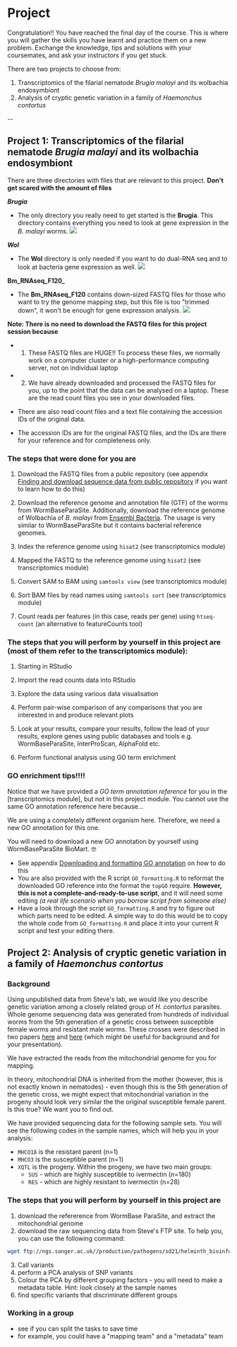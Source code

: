 # Project 

Congratulation!! You have reached the final day of the course. This is where you will gather the skills you have learnt and practice them on a new problem. Exchange the knowledge, tips and solutions with your coursemates, and ask your instructors if you get stuck.  


There are two projects to choose from:
1. Transcriptomics of the filarial nematode *Brugia malayi* and its wolbachia endosymbiont
2. Analysis of cryptic genetic variation in a family of *Haemonchus contortus*


--



## Project 1: Transcriptomics of the filarial nematode *Brugia malayi* and its wolbachia endosymbiont

There are three directories with files that are relevant to this project. **Don't get scared with the amount of files**

**_Brugia_**
- The only directory you really need to get started is the **Brugia**. This directory contains everything you need to look at gene expression in the _B. malayi_ worms. 
![](./figures/proj4files.png)

**_Wol_**
- The **Wol** directory is only needed if you want to do dual-RNA seq and to look at bacteria gene expression as well. 
![](./figures/proj4files2.png)

**Bm_RNAseq_F120_**
- The **Bm_RNAseq_F120** contains down-sized FASTQ files for those who want to try the genome mapping step, but this file is too "trimmed down", it won't be enough for gene expression analysis. 
![](./figures/proj4files3.png)

**Note: There is no need to download the FASTQ files for this project session because**
- 1)	These FASTQ files are HUGE!! To process these files, we normally work on a computer cluster or a high-performance computing server, not on individual laptop
- 2)	We have already downloaded and processed the FASTQ files for you, up to the point that the data can be analysed on a laptop. These are the read count files you see in your downloaded files. 

- There are also read count files and a text file containing the accession IDs of the original data.
- The accession IDs are for the original FASTQ files, and the IDs are there for your reference and for completeness only. 


### The steps that were done for you are
1)	Download the FASTQ files from a public repository (see appendix [Finding and download sequence data from public repository](https://wcscourses.github.io/HelminthBioinformatics_2023/manuals/other_information/Sequence_data_on_public_repo.html) if you want to learn how to do this)

2)	Download the reference genome and annotation file (GTF) of the worms from WormBaseParaSite. Additionally, download the reference genome of Wolbachia of _B. malayi_ from [Ensembl Bacteria](http://bacteria.ensembl.org/index.html). The usage is very similar to WormBaseParaSite but it contains bacterial reference genomes. 

3)	Index the reference genome using `hisat2` (see transcriptomics module)

4)	Mapped the FASTQ to the reference genome using `hisat2` (see transcriptomics module)

5)	Convert SAM to BAM using `samtools view` (see transcriptomics module)

6)	Sort BAM files by read names using `samtools sort` (see transcriptomics module)

7)	Count reads per features (in this case, reads per gene) using `htseq-count` (an alternative to featureCounts tool)


### The steps that you will perform by yourself in this project are (most of them refer to the transcriptomics module):
1)	Starting in RStudio

2)	Import the read counts data into RStudio

3)	Explore the data using various data visualisation

4)	Perform pair-wise comparison of any comparisons that you are interested in and produce relevant plots

5)	Look at your results, compare your results, follow the lead of your results, explore genes using public databases and tools e.g. WormBaseParaSite, InterProScan, AlphaFold etc. 

6)	Perform functional analysis using GO term enrichment

### GO enrichment tips!!!! 
Notice that we have provided a _GO term annotation reference_ for you in the [transcriptomics module], but not in this project module. You cannot use the same GO annotation reference here because...

We are using a completely different organism here. Therefore, we need a new GO annotation for this one. 

You will need to download a new GO annotation by yourself using WormBaseParaSite BioMart. 🤓

- See appendix [Downloading and formatting GO annotation](https://wcscourses.github.io/HelminthBioinformatics_2023/manuals/other_information/GO_ref_download_and_formatting.html) on how to do this
- You are also provided with the R script `GO_formatting.R` to reformat the downloaded GO reference into the format the `topGO` require. **However, this is not a complete-and-ready-to-use script**, and it will need some editing _(a real life scenario when you borrow script from someone else)_ 
- Have a look through the script `GO_formatting.R` and try to figure out which parts need to be edited. A simple way to do this would be to copy the whole code from `GO_formatting.R` and place it into your current R script and test your editing there. 






## Project 2: Analysis of cryptic genetic variation in a family of *Haemonchus contortus*
### Background
Using unpublished data from Steve's lab, we would like you describe genetic variation among a closely related group of *H. contortus* parasites. Whole genome sequencing data was generated from hundreds of individual worms from the 5th generation of a genetic cross between susceptible female worms and resistant male worms. These crosses were described in two papers [here](https://doi.org/10.1093/gbe/evx269) and [here](https://doi.org/10.1016/j.celrep.2022.111522) (which might be useful for background and for your presentation).

We have extracted the reads from the mitochondrial genome for you for mapping. 

In theory, mitochondrial DNA is inherited from the mother (however, this is not exactly known in nematodes) - even though this is the 5th generation of the genetic cross, we might expect that mitochondrial variation in the progeny should look very similar the the original susceptible female parent. Is this true? We want you to find out.



We have provided sequencing data for the following sample sets. You will see the following codes in the sample names, which will help you in your analysis:
- ```MHCO18``` is the resistant parent (n=1)
- ```MHCO3``` is the susceptible parent (n=1)
- ```XQTL``` is the progeny. Within the progeny, we have two main groups:
    - ```SUS``` - which are highly susceptible to ivermectin (n=180)
    - ```RES``` - which are highly resistant to ivermectin (n=28)




### The steps that you will perform by yourself in this project are
1. download the refererence from WormBase ParaSite, and extract the mitochondrial genome
2. download the raw sequencing data from Steve's FTP site. To help you, you can use the following command:

```bash
wget ftp://ngs.sanger.ac.uk//production/pathogens/sd21/helminth_bioinformatics_2023_variation_project/*gz

```

3. Call variants
4. perform a PCA analysis of SNP variants
5. Colour the PCA by different grouping factors - you will need to make a metadata table. Hint: look closely at the sample names
6. find specific variants that discriminate different groups

### Working in a group
- see if you can split the tasks to save time
- for example, you could have a "mapping team" and a "metadata" team
